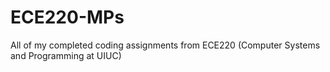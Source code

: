 # ECE220-MPs
All of my completed coding assignments from ECE220 (Computer Systems and Programming at UIUC)
